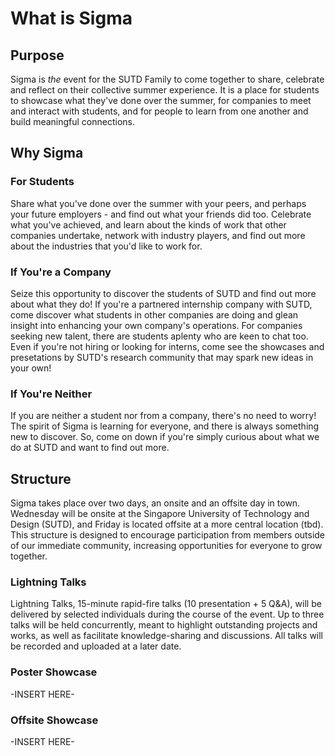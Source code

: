 # What is Sigma

## Purpose

Sigma is _the_ event for the SUTD Family to come together to share, celebrate and reflect on their collective summer experience. It is a place for students to showcase what they've done over the summer, for companies to meet and interact with students, and for people to learn from one another and build meaningful connections.

## Why Sigma

### For Students

Share what you've done over the summer with your peers, and perhaps your future employers - and find out what your friends did too. Celebrate what you've achieved, and learn about the kinds of work that other companies undertake, network with industry players, and find out more about the industries that you'd like to work for.

### If You're a Company

Seize this opportunity to discover the students of SUTD and find out more about what they do! If you're a partnered internship company with SUTD, come discover what students in other companies are doing and glean insight into enhancing your own company's operations. For companies seeking new talent, there are students aplenty who are keen to chat too. Even if you're not hiring or looking for interns, come see the showcases and presetations by SUTD's research community that may spark new ideas in your own!

### If You're Neither

If you are neither a student nor from a company, there's no need to worry! The spirit of Sigma is learning for everyone, and there is always something new to discover. So, come on down if you're simply curious about what we do at SUTD and want to find out more.

## Structure

Sigma takes place over two days, an onsite and an offsite day in town. Wednesday will be onsite at the Singapore University of Technology and Design (SUTD), and Friday is located offsite at a more central location (tbd). This structure is designed to encourage participation from members outside of our immediate community, increasing opportunities for everyone to grow together.

### Lightning Talks

Lightning Talks, 15-minute rapid-fire talks (10 presentation + 5 Q&A), will be delivered by selected individuals during the course of the event. Up to three talks will be held concurrently, meant to highlight outstanding projects and works, as well as facilitate knowledge-sharing and discussions. All talks will be recorded and uploaded at a later date.

### Poster Showcase

-INSERT HERE-

### Offsite Showcase

-INSERT HERE-

